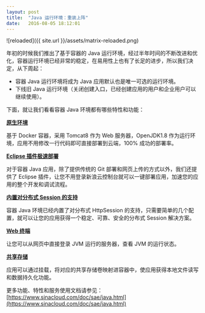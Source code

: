 ```yaml
---
layout: post
title:  "Java 运行环境：重装上阵"
date:   2016-08-05 18:12:01
---
```


![reloaded]({{ site.url }}/assets/matrix-reloaded.png)

年初的时候我们推出了基于容器的 Java 运行环境，经过半年时间的不断改进和优化，容器运行环境已经非常的稳定，在易用性上也有了长足的进步，所以我们决定，从下周起：

- 容器 Java 运行环境将成为 Java 应用默认也是唯一可选的运行环境。
- 下线旧 Java 运行环境（关闭创建入口，已经创建应用的用户和企业用户可以继续使用）。

下面，就让我们看看容器 Java 环境都有哪些特性和功能：

**[原生环境](#)**

基于 Docker 容器，采用 Tomcat8 作为 Web 服务器，OpenJDK1.8 作为运行环境，应用不用修改一行代码即可直接部署到云端，100% 成功的部署率。

**[Eclipse 插件极速部署](https://www.sinacloud.com/doc/sae/docker/java-eclipse-plugin.html)**

对于容器 Java 应用，除了提供传统的 Git 部署和网页上传的方式以外，我们还提供了 Eclipse 插件，让您不用登录新浪云控制台就可以一键部署应用，加速您的应用的整个开发和调试流程。

**[内置对分布式 Session 的支持](https://www.sinacloud.com/doc/sae/docker/java-session-manager.html)**

容器 Java 环境已经内置了对分布式 HttpSession 的支持，只需要简单的几个配置，就可以让您的应用获得一个稳定、可靠、安全的分布式 Session 解决方案。

**[Web 终端](#)**

让您可以从网页中直接登录 JVM 运行的服务器，查看 JVM 的运行状态。

**[共享存储](#)**

应用可以通过挂载，将对应的共享存储卷映射进容器中，使应用获得本地文件读写和数据持久化功能。

更多功能、特性和服务使用文档请参见： [https://www.sinacloud.com/doc/sae/java.html](https://www.sinacloud.com/doc/sae/java.html)
